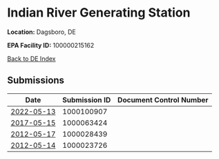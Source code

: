 # Indian River Generating Station

**Location:** Dagsboro, DE

**EPA Facility ID:** 100000215162

[Back to DE Index](../../index.md)

## Submissions

| Date | Submission ID | Document Control Number |
|------|--------------|-------------------------|
| [2022-05-13](submissions/1000100907.md) | 1000100907 |  |
| [2017-05-15](submissions/1000063424.md) | 1000063424 |  |
| [2012-05-17](submissions/1000028439.md) | 1000028439 |  |
| [2012-05-14](submissions/1000023726.md) | 1000023726 |  |
